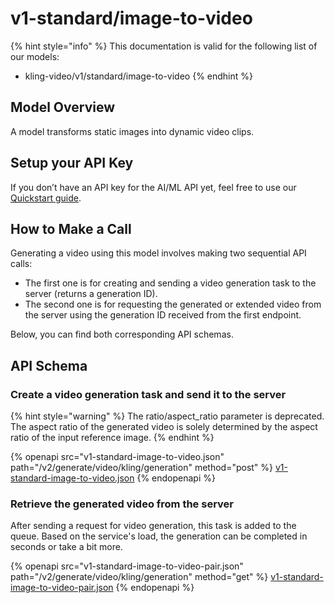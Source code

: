 # v1-standard/image-to-video

{% hint style="info" %}
This documentation is valid for the following list of our models:

* kling-video/v1/standard/image-to-video
{% endhint %}

## Model Overview

A model transforms static images into dynamic video clips.

## Setup your API Key

If you don’t have an API key for the AI/ML API yet, feel free to use our [Quickstart guide](https://docs.aimlapi.com/quickstart/setting-up).

## How to Make a Call

Generating a video using this model involves making two sequential API calls:

* The first one is for creating and sending a video generation task to the server (returns a generation ID).&#x20;
* The second one is for requesting the generated or extended video from the server using the generation ID received from the first endpoint.&#x20;

Below, you can find both corresponding API schemas.

## API Schema

### Create a video generation task and send it to the server

{% hint style="warning" %}
The ratio/aspect\_ratio parameter is deprecated. The aspect ratio of the generated video is solely determined by the aspect ratio of the input reference image.
{% endhint %}

{% openapi src="v1-standard-image-to-video.json" path="/v2/generate/video/kling/generation" method="post" %}
[v1-standard-image-to-video.json](v1-standard-image-to-video.json)
{% endopenapi %}

### Retrieve the generated video from the server

After sending a request for video generation, this task is added to the queue. Based on the service's load, the generation can be completed in seconds or take a bit more. &#x20;

{% openapi src="v1-standard-image-to-video-pair.json" path="/v2/generate/video/kling/generation" method="get" %}
[v1-standard-image-to-video-pair.json](v1-standard-image-to-video-pair.json)
{% endopenapi %}
